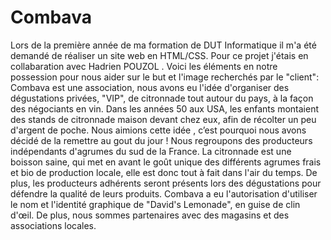 # Combava
Lors de la première année de ma formation de DUT Informatique il m'a été demandé de réaliser un site web en HTML/CSS. Pour ce projet j'étais en collabaration avec Hadrien POUZOL . Voici les éléments en notre possession pour nous aider sur le but et l'image recherchés par le "client": Combava est une association, nous avons eu l'idée d'organiser des dégustations privées, "VIP", de citronnade tout autour du pays, à la façon des négociants en vin. Dans les années 50 aux USA, les enfants montaient des stands de citronnade maison devant chez eux, afin de récolter un peu d'argent de poche. Nous aimions cette idée , c’est pourquoi nous avons décidé de la remettre au gout du jour ! Nous regroupons des producteurs indépendants d'agrumes du sud de la France. La citronnade est une boisson saine, qui met en avant le goût unique des différents agrumes frais et bio de production locale, elle est donc tout à fait dans l'air du temps. De plus, les producteurs adhérents seront présents lors des dégustations pour défendre la qualité de leurs produits. Combava a eu l'autorisation d'utiliser le nom et l'identité graphique de "David's Lemonade", en guise de clin d'œil. De plus, nous sommes partenaires avec des magasins et des associations locales.
